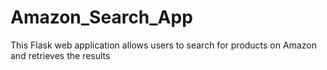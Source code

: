 # Amazon_Search_App
This Flask web application allows users to search for products on Amazon and retrieves the results
